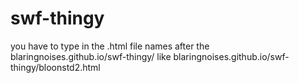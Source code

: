 # swf-thingy
you have to type in the .html file names after the blaringnoises.github.io/swf-thingy/ like blaringnoises.github.io/swf-thingy/bloonstd2.html
